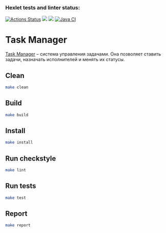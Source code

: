 ### Hexlet tests and linter status:
[![Actions Status](https://github.com/AleksandrBicov/java-project-99/actions/workflows/hexlet-check.yml/badge.svg)](https://github.com/AleksandrBicov/java-project-99/actions)
<a href="https://codeclimate.com/github/AleksandrBicov/java-project-99/maintainability"><img src="https://api.codeclimate.com/v1/badges/e2a81b14fdff3727e697/maintainability" /></a>
<a href="https://codeclimate.com/github/AleksandrBicov/java-project-99/test_coverage"><img src="https://api.codeclimate.com/v1/badges/e2a81b14fdff3727e697/test_coverage" /></a>
[![Java CI](https://github.com/AleksandrBicov/java-project-99/actions/workflows/build.yml/badge.svg)](https://github.com/AleksandrBicov/java-project-99/actions/workflows/build.yml)

# Task Manager
[Task Manager](https://java-project-99-4p39.onrender.com) – система управления задачами. Она позволяет ставить задачи, назначать исполнителей и менять их статусы.

## Clean
```bash
make clean
```
## Build
```bash
make build
```
## Install
```bash
make install
```
## Run checkstyle
```bash
make lint
```
## Run tests
```bash
make test
```
## Report
```bash
make report
```